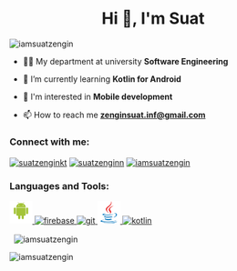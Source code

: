 <h1 align="center">Hi 👋, I'm Suat</h1>

<p align="left"> <img src="https://komarev.com/ghpvc/?username=iamsuatzengin&label=Profile%20views&color=0e75b6&style=flat" alt="iamsuatzengin" /> </p>

- 👨‍💻 My department at university **Software Engineering**

- 🌱 I’m currently learning **Kotlin for Android**

- 👀 I'm interested in **Mobile development**

- 📫 How to reach me **zenginsuat.inf@gmail.com**


<h3 align="left">Connect with me:</h3>
<p align="left">
<a href="https://twitter.com/suatzenginkt" target="blank"><img align="center" src="https://raw.githubusercontent.com/rahuldkjain/github-profile-readme-generator/master/src/images/icons/Social/twitter.svg" alt="suatzenginkt" height="30" width="40" /></a>
<a href="https://linkedin.com/in/suatzenginn" target="blank"><img align="center" src="https://raw.githubusercontent.com/rahuldkjain/github-profile-readme-generator/master/src/images/icons/Social/linked-in-alt.svg" alt="suatzenginn" height="30" width="40" /></a>
<a href="https://instagram.com/iamsuatzengin" target="blank"><img align="center" src="https://raw.githubusercontent.com/rahuldkjain/github-profile-readme-generator/master/src/images/icons/Social/instagram.svg" alt="iamsuatzengin" height="30" width="40" /></a>
</p>

<h3 align="left">Languages and Tools:</h3>
<p align="left"> <a href="https://developer.android.com" target="_blank" rel="noreferrer"> <img src="https://raw.githubusercontent.com/devicons/devicon/master/icons/android/android-original-wordmark.svg" alt="android" width="40" height="40"/> </a> <a href="https://firebase.google.com/" target="_blank" rel="noreferrer"> <img src="https://www.vectorlogo.zone/logos/firebase/firebase-icon.svg" alt="firebase" width="40" height="40"/> </a> <a href="https://git-scm.com/" target="_blank" rel="noreferrer"> <img src="https://www.vectorlogo.zone/logos/git-scm/git-scm-icon.svg" alt="git" width="40" height="40"/> </a> <a href="https://www.java.com" target="_blank" rel="noreferrer"> <img src="https://raw.githubusercontent.com/devicons/devicon/master/icons/java/java-original.svg" alt="java" width="40" height="40"/> </a> <a href="https://kotlinlang.org" target="_blank" rel="noreferrer"> <img src="https://www.vectorlogo.zone/logos/kotlinlang/kotlinlang-icon.svg" alt="kotlin" width="40" height="40"/> </a>   </p>

<p>&nbsp;
  <img align="center" 
       src="https://github-readme-stats-git-masterrstaa-rickstaa.vercel.app/api?username=iamsuatzengin&show_icons=true&theme=dark" 
       alt="iamsuatzengin" />
</p>
<p>
  <img align="left" src="https://github-readme-stats-git-masterrstaa-rickstaa.vercel.app/api/top-langs?username=iamsuatzengin&show_icons=true&theme=dark&layout=compact" alt="iamsuatzengin" />
</p>


